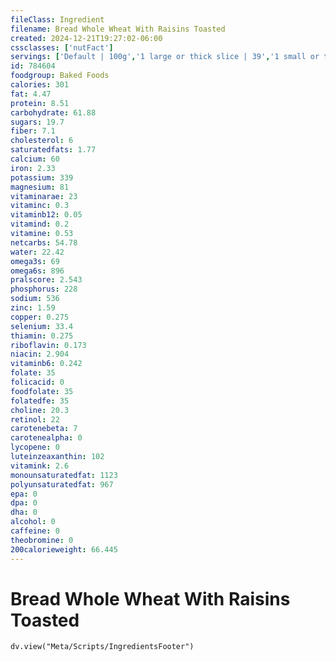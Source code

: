 ```yaml
---
fileClass: Ingredient
filename: Bread Whole Wheat With Raisins Toasted
created: 2024-12-21T19:27:02-06:00
cssclasses: ['nutFact']
servings: ['Default | 100g','1 large or thick slice | 39','1 small or thin/very thin slice | 22','1 medium or regular slice | 33','1 slice, crust not eaten | 15','1 slice, snack-size | 9']
id: 784604
foodgroup: Baked Foods
calories: 301
fat: 4.47
protein: 8.51
carbohydrate: 61.88
sugars: 19.7
fiber: 7.1
cholesterol: 6
saturatedfats: 1.77
calcium: 60
iron: 2.33
potassium: 339
magnesium: 81
vitaminarae: 23
vitaminc: 0.3
vitaminb12: 0.05
vitamind: 0.2
vitamine: 0.53
netcarbs: 54.78
water: 22.42
omega3s: 69
omega6s: 896
pralscore: 2.543
phosphorus: 228
sodium: 536
zinc: 1.59
copper: 0.275
selenium: 33.4
thiamin: 0.275
riboflavin: 0.173
niacin: 2.904
vitaminb6: 0.242
folate: 35
folicacid: 0
foodfolate: 35
folatedfe: 35
choline: 20.3
retinol: 22
carotenebeta: 7
carotenealpha: 0
lycopene: 0
luteinzeaxanthin: 102
vitamink: 2.6
monounsaturatedfat: 1123
polyunsaturatedfat: 967
epa: 0
dpa: 0
dha: 0
alcohol: 0
caffeine: 0
theobromine: 0
200calorieweight: 66.445
---
```


# Bread Whole Wheat With Raisins Toasted

```dataviewjs
dv.view("Meta/Scripts/IngredientsFooter")
```